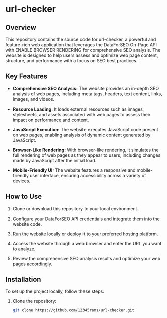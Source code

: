 # url-checker

## Overview

This repository contains the source code for url-checker, a powerful and feature-rich web application that leverages the DataForSEO On-Page API with ENABLE BROWSER RENDERING for comprehensive SEO analysis. The website is designed to help users assess and optimize web page content, structure, and performance with a focus on SEO best practices.


## Key Features

- **Comprehensive SEO Analysis:** The website provides an in-depth SEO analysis of web pages, including meta tags, headers, text content, links, images, and videos.

- **Resource Loading:** It loads external resources such as images, stylesheets, and assets associated with web pages to assess their impact on performance and content.

- **JavaScript Execution:** The website executes JavaScript code present on web pages, enabling analysis of dynamic content generated by JavaScript.

- **Browser-Like Rendering:** With browser-like rendering, it simulates the full rendering of web pages as they appear to users, including changes made by JavaScript after the initial load.

- **Mobile-Friendly UI:** The website features a responsive and mobile-friendly user interface, ensuring accessibility across a variety of devices.

## How to Use

1. Clone or download this repository to your local environment.

2. Configure your DataForSEO API credentials and integrate them into the website code.

3. Run the website locally or deploy it to your preferred hosting platform.

4. Access the website through a web browser and enter the URL you want to analyze.

5. Review the comprehensive SEO analysis results and optimize your web pages accordingly.

## Installation

To set up the project locally, follow these steps:

1. Clone the repository:

   ```bash
   git clone https://github.com/12345rams/url-checker.git
